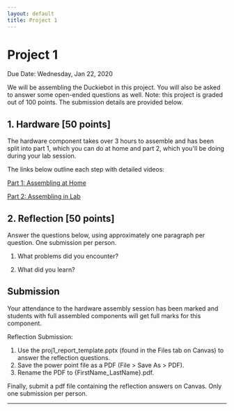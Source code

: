 ```yaml
---
layout: default
title: Project 1
---
```


# Project 1

Due Date: Wednesday, Jan 22, 2020

We will be assembling the Duckiebot in this project. You will also be asked to answer some open-ended questions as well. Note: this project is graded out of 100 points. The submission details are provided below.

## 1. Hardware [50 points]

The hardware component takes over 3 hours to assemble and has been split into part 1, which you can do at home and part 2, which you'll be doing during your lab session.

The links below outline each step with detailed videos:

[Part 1: Assembling at Home](https://docs.google.com/presentation/d/1fCI5mB5lhaxDYgdAFUvbrhRpNJhL-ChtRZks2zcI8UU/view?usp=sharing)

[Part 2: Assembling in Lab](https://docs.google.com/presentation/d/1Y3RLOaDe0_Cp1AzTHEL25xTr0vJL4YB8iTNCAJV5QOQ/view?usp=sharing)


## 2. Reflection [50 points]

Answer the questions below, using approximately one paragraph per question. One submission per person.

1. What problems did you encounter?

2. What did you learn?

## Submission
Your attendance to the hardware assembly session has been marked and students with full assembled components will get full marks for this component.

Reflection Submission:
1. Use the proj1_report_template.pptx (found in the Files tab on Canvas) to answer the reflection questions.
2. Save the power point file as a PDF (File > Save As > PDF).
3. Rename the PDF to {FirstName_LastName}.pdf.

Finally, submit a pdf file containing the reflection answers on Canvas. Only one submission per person.


---
